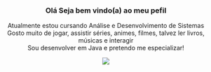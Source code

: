

<h3 align="center">
  Olá Seja bem vindo(a) ao meu pefil
</h3>

<p align="center">
  Atualmente estou cursando Análise e Desenvolvimento de Sistemas <br>
Gosto muito de jogar, assistir séries, animes, filmes, talvez ler livros, músicas e interagir<br>
Sou desenvolver em Java e pretendo me especializar!
</p>

<div align="center">
  <img src="https://i.pinimg.com/originals/0b/ec/c1/0becc1f20de8909c7daa826c1221af67.gif">
</div>

